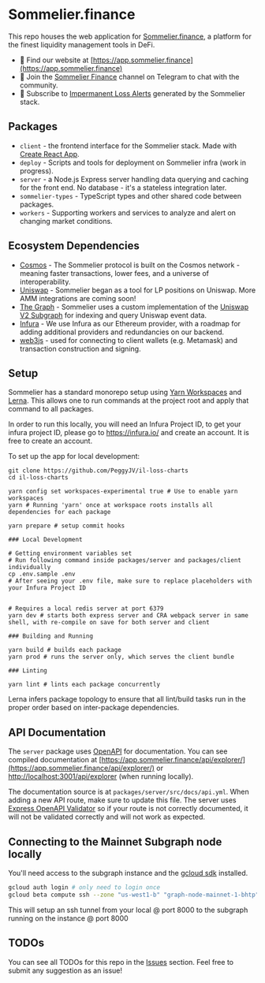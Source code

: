 # Sommelier.finance

This repo houses the web application for [Sommelier.finance](https://app.sommelier.finance), a platform for the finest liquidity management tools in DeFi.

- 🍷 Find our website at [https://app.sommelier.finance](https://app.sommelier.finance)
- 💬 Join the [Sommelier Finance](https://t.me/getsomm) channel on Telegram to chat with the community.
- 🔔 Subscribe to [Impermanent Loss Alerts](https://t.me/getsomm_alerts) generated by the Sommelier stack.

## Packages

- `client` - the frontend interface for the Sommelier stack. Made with [Create React App](https://github.com/facebook/create-react-app).
- `deploy` - Scripts and tools for deployment on Sommelier infra (work in progress).
- `server` - a Node.js Express server handling data querying and caching for the front end. No database - it's a stateless integration later.
- `sommelier-types` - TypeScript types and other shared code between packages.
- `workers` - Supporting workers and services to analyze and alert on changing market conditions.

## Ecosystem Dependencies

- [Cosmos](https://cosmos.network/) - The Sommelier protocol is built on the Cosmos network - meaning faster transactions, lower fees, and a universe of interoperability.
- [Uniswap](https://uniswap.org/) - Sommelier began as a tool for LP positions on Uniswap. More AMM integrations are coming soon!
- [The Graph](https://thegraph.com/) - Sommelier uses a custom implementation of the [Uniswap V2 Subgraph](https://thegraph.com/explorer/subgraph/uniswap/uniswap-v2) for indexing and query Uniswap event data.
- [Infura](https://infura.io/) - We use Infura as our Ethereum provider, with a roadmap for adding additional providers and redundancies on our backend.
- [web3js](https://web3js.readthedocs.io/en/v1.3.0/) - used for connecting to client wallets (e.g. Metamask) and transaction construction and signing.

## Setup

Sommelier has a standard monorepo setup using [Yarn Workspaces](https://classic.yarnpkg.com/blog/2017/08/02/introducing-workspaces/) and [Lerna](https://github.com/lerna/lerna). This allows one to run commands at the project root and apply that command to all packages.

In order to run this locally, you will need an Infura Project ID, to get your infura project ID, please go to https://infura.io/ and create an account. It is free to create an account.

To set up the app for local development:

```
git clone https://github.com/PeggyJV/il-loss-charts
cd il-loss-charts

yarn config set workspaces-experimental true # Use to enable yarn workspaces
yarn # Running 'yarn' once at workspace roots installs all dependencies for each package

yarn prepare # setup commit hooks

### Local Development

# Getting environment variables set
# Run following command inside packages/server and packages/client individually
cp .env.sample .env
# After seeing your .env file, make sure to replace placeholders with your Infura Project ID


# Requires a local redis server at port 6379
yarn dev # starts both express server and CRA webpack server in same shell, with re-compile on save for both server and client

### Building and Running

yarn build # builds each package
yarn prod # runs the server only, which serves the client bundle

### Linting

yarn lint # lints each package concurrently
```

Lerna infers package topology to ensure that all lint/build tasks run in the proper order based on inter-package dependencies.

## API Documentation

The `server` package uses [OpenAPI](https://github.com/PeggyJV/il-loss-charts) for documentation. You can see compiled documentation at [https://app.sommelier.finance/api/explorer/](https://app.sommelier.finance/api/explorer/) or [http://localhost:3001/api/explorer](http://localhost:3001/api/explorer) (when running locally).

The documentation source is at `packages/server/src/docs/api.yml`. When adding a new API route, make sure to update this file. The server uses [Express OpenAPI Validator](https://www.npmjs.com/package/express-openapi-validator) so if your route is not correctly documented, it will not be validated correctly and will not work as expected.

## Connecting to the Mainnet Subgraph node locally

You'll need access to the subgraph instance and the [gcloud sdk](https://cloud.google.com/sdk/docs/install) installed.

```bash
gcloud auth login # only need to login once
gcloud beta compute ssh --zone "us-west1-b" "graph-node-mainnet-1-bhtp"  --project "peggyjv-services" -- -NL 8000:localhost:8000
```

This will setup an ssh tunnel from your local @ port 8000 to the subgraph running on the instance @ port 8000

## TODOs

You can see all TODOs for this repo in the [Issues](https://github.com/PeggyJV/il-loss-charts/issues) section. Feel free to submit any suggestion as an issue!
